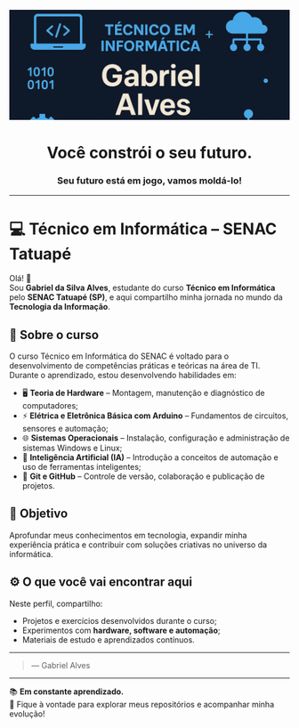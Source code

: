 <h0 align="center">![](png.png)
<h1 align="center">Você constrói o seu futuro.</h1>
<h3 align="center">Seu futuro está em jogo, vamos moldá-lo! </h3>
<hr>

# 💻 Técnico em Informática – SENAC Tatuapé

Olá! 👋  
Sou **Gabriel da Silva Alves**, estudante do curso **Técnico em Informática** pelo **SENAC Tatuapé (SP)**, e aqui compartilho minha jornada no mundo da **Tecnologia da Informação**.

## 🚀 Sobre o curso
O curso Técnico em Informática do SENAC é voltado para o desenvolvimento de competências práticas e teóricas na área de TI.  
Durante o aprendizado, estou desenvolvendo habilidades em:

- 🖥️ **Teoria de Hardware** – Montagem, manutenção e diagnóstico de computadores;  
- ⚡ **Elétrica e Eletrônica Básica com Arduino** – Fundamentos de circuitos, sensores e automação;  
- 🌐 **Sistemas Operacionais** – Instalação, configuração e administração de sistemas Windows e Linux;  
- 🧠 **Inteligência Artificial (IA)** – Introdução a conceitos de automação e uso de ferramentas inteligentes;  
- 🔄 **Git e GitHub** – Controle de versão, colaboração e publicação de projetos.

## 🧩 Objetivo
Aprofundar meus conhecimentos em tecnologia, expandir minha experiência prática e contribuir com soluções criativas no universo da informática.

## ⚙️ O que você vai encontrar aqui
Neste perfil, compartilho:
- Projetos e exercícios desenvolvidos durante o curso;  
- Experimentos com **hardware, software e automação**;  
- Materiais de estudo e aprendizados contínuos.

---

> — Gabriel Alves

---

📚 **Em constante aprendizado.**  
🔗 Fique à vontade para explorar meus repositórios e acompanhar minha evolução!
